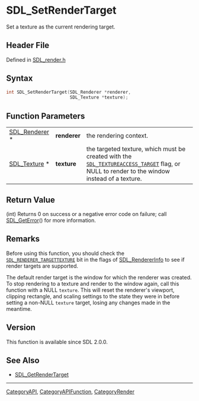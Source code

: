# SDL_SetRenderTarget

Set a texture as the current rendering target.

## Header File

Defined in [SDL_render.h](https://github.com/libsdl-org/SDL/blob/SDL2/include/SDL_render.h)

## Syntax

```c
int SDL_SetRenderTarget(SDL_Renderer *renderer,
                        SDL_Texture *texture);
```

## Function Parameters

|                                |              |                                                                                                                                                                         |
| ------------------------------ | ------------ | ----------------------------------------------------------------------------------------------------------------------------------------------------------------------- |
| [SDL_Renderer](SDL_Renderer) * | **renderer** | the rendering context.                                                                                                                                                  |
| [SDL_Texture](SDL_Texture) *   | **texture**  | the targeted texture, which must be created with the [`SDL_TEXTUREACCESS_TARGET`](SDL_TEXTUREACCESS_TARGET) flag, or NULL to render to the window instead of a texture. |

## Return Value

(int) Returns 0 on success or a negative error code on failure; call
[SDL_GetError](SDL_GetError)() for more information.

## Remarks

Before using this function, you should check the
[`SDL_RENDERER_TARGETTEXTURE`](SDL_RENDERER_TARGETTEXTURE) bit in the flags
of [SDL_RendererInfo](SDL_RendererInfo) to see if render targets are
supported.

The default render target is the window for which the renderer was created.
To stop rendering to a texture and render to the window again, call this
function with a NULL `texture`. This will reset the renderer's viewport,
clipping rectangle, and scaling settings to the state they were in before
setting a non-NULL `texture` target, losing any changes made in the
meantime.

## Version

This function is available since SDL 2.0.0.

## See Also

- [SDL_GetRenderTarget](SDL_GetRenderTarget)






----
[CategoryAPI](CategoryAPI), [CategoryAPIFunction](CategoryAPIFunction), [CategoryRender](CategoryRender)

